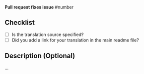 <!--
Thanks for opening a PR! Your contribution is much appreciated.
In order to make sure your PR is handled as smoothly as possible we request that you follow the checklist sections below.
Choose the right checklist for the change that you're making:
-->

**Pull request fixes issue** #number

## Checklist

- [ ] Is the translation source specified?
- [ ] Did you add a link for your translation in the main readme file?

## Description (Optional)
...
